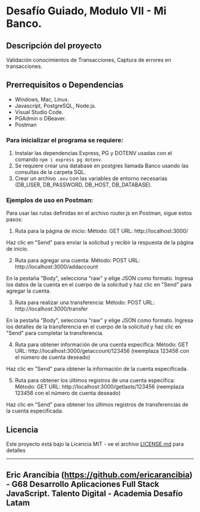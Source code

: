 # Desafío Guiado, Modulo VII - Mi Banco.

## Descripción del proyecto

Validación conocimientos de Transacciones, Captura de errores en transacciones. 

## Prerrequisitos o Dependencias
- Windows, Mac, Linux.
- Javascript, PostgreSQL, Node.js.
- Visual Studio Code.
- PGAdmin o DBeaver.
- Postman

### Para inicializar el programa se requiere:

1. Instalar las dependencias Express, PG y DOTENV usadas con el comando `npm i express pg dotenv`.
2. Se requiere crear una database en postgres llamada Banco usando las consultas de la carpeta SQL.
3. Crear un archivo `.env` con las variables de entorno necesarias (DB_USER, DB_PASSWORD, DB_HOST, DB_DATABASE).

### Ejemplos de uso en Postman:

Para usar las rutas definidas en el archivo router.js en Postman, sigue estos pasos:

1. Ruta para la página de inicio:
Método: GET
URL: http://localhost:3000/

Haz clic en "Send" para enviar la solicitud y recibir la respuesta de la página de inicio.

2. Ruta para agregar una cuenta:
Método: POST
URL: http://localhost:3000/addaccount

En la pestaña "Body", selecciona "raw" y elige JSON como formato.
Ingresa los datos de la cuenta en el cuerpo de la solicitud y haz clic en "Send" para agregar la cuenta.

3. Ruta para realizar una transferencia:
Método: POST
URL: http://localhost:3000/transfer

En la pestaña "Body", selecciona "raw" y elige JSON como formato.
Ingresa los detalles de la transferencia en el cuerpo de la solicitud y haz clic en "Send" para completar la transferencia.

4. Ruta para obtener información de una cuenta específica:
Método: GET
URL: http://localhost:3000/getaccount/123456 (reemplaza 123456 con el número de cuenta deseado)

Haz clic en "Send" para obtener la información de la cuenta especificada.

5. Ruta para obtener los últimos registros de una cuenta específica:
Método: GET
URL: http://localhost:3000/getlasts/123456 (reemplaza 123456 con el número de cuenta deseado)

Haz clic en "Send" para obtener los últimos registros de transferencias de la cuenta especificada.


## Licencia

Este proyecto está bajo la Licencia MIT - ve el archivo [LICENSE.md](LICENSE) para detalles

---

## Eric Arancibia (https://github.com/ericarancibia) - G68 Desarrollo Aplicaciones Full Stack JavaScript. Talento Digital - Academia Desafío Latam